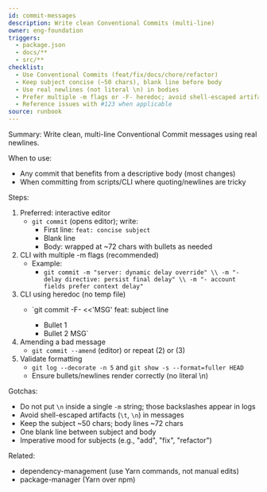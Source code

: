 ```yaml
---
id: commit-messages
description: Write clean Conventional Commits (multi-line)
owner: eng-foundation
triggers:
  - package.json
  - docs/**
  - src/**
checklist:
  - Use Conventional Commits (feat/fix/docs/chore/refactor)
  - Keep subject concise (~50 chars), blank line before body
  - Use real newlines (not literal \n) in bodies
  - Prefer multiple -m flags or -F- heredoc; avoid shell-escaped artifacts
  - Reference issues with #123 when applicable
source: runbook
---
```

Summary: Write clean, multi-line Conventional Commit messages using real newlines.

When to use:
- Any commit that benefits from a descriptive body (most changes)
- When committing from scripts/CLI where quoting/newlines are tricky

Steps:
1) Preferred: interactive editor
   - `git commit` (opens editor); write:
     - First line: `feat: concise subject`
     - Blank line
     - Body: wrapped at ~72 chars with bullets as needed
2) CLI with multiple -m flags (recommended)
   - Example:
     - `git commit -m "server: dynamic delay override" \\
        -m "- delay directive: persist final delay" \\
        -m "- account fields prefer context delay"`
3) CLI using heredoc (no temp file)
   - `git commit -F- <<'MSG'
     feat: subject line

     - Bullet 1
     - Bullet 2
     MSG`
4) Amending a bad message
   - `git commit --amend` (editor) or repeat (2) or (3)
5) Validate formatting
   - `git log --decorate -n 5` and `git show -s --format=fuller HEAD`
   - Ensure bullets/newlines render correctly (no literal \n)

Gotchas:
- Do not put `\n` inside a single `-m` string; those backslashes appear in logs
- Avoid shell-escaped artifacts (`\t`, `\n`) in messages
- Keep the subject ~50 chars; body lines ~72 chars
- One blank line between subject and body
- Imperative mood for subjects (e.g., "add", "fix", "refactor")

Related:
- dependency-management (use Yarn commands, not manual edits)
- package-manager (Yarn over npm)
